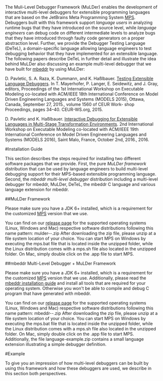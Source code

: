 The Muli-Level Debugger Framework (MuLDer) enables the development of interactive multi-level debuggers for extensible programming languages that are based on the JetBrains Meta Programming System [MPS](https://www.jetbrains.com/mps/). Debuggers built with this framework support *language users* in analyzing runtime bugs that they have introduced on the source level, while *language engineers* can debug code on different intermediate levels to analyze bugs that they have introduced through faulty code generators on a proper abstraction level. Further, we provide the Debugger Testing Language (DeTeL), a domain-specific language allowing language engineers to test debugging behavior that they have implemented for an extensible language. The following papers describe DeTeL in further detail and illustrate the idea behind MuLDer also discussing an example multi-level debugger that we have built for [mbeddr](http://mbeddr.com/) by using MuLDer:

D. Pavletic, S. A. Raza, K. Dummann, and K. Haßlbauer. [Testing Extensible Language Debuggers](http://ceur-ws.org/Vol-1560/paper6.pdf). In T. Mayerhofer, P. Langer, E. Seidewitz, and J. Gray, editors, Proceedings of the 1st International Workshop on Executable Modeling co-located with ACM/IEEE 18th International Conference on Model Driven Engineering Languages and Systems (MODELS 2015), Ottawa, Canada, September 27, 2015., volume 1560 of CEUR Work- shop Proceedings, pages 34–40. CEUR-WS.org, 2015.

D. Pavletic and K. Haßlbauer. [Interactive Debugging for Extensible Languages in Multi-Stage Transformation Environments](http://www.modelexecution.org/media/EXE2016/papers/EXE_2016_paper_10.pdf). 2nd International Workshop on Executable Modeling co-located with ACM/IEEE 19th International Conference on Model Driven Engineering Languages and Systems (MODELS 2016), Saint Malo, France, October 2nd, 2016., 2016.

#Installation Guide

This section describes the steps required for installing two different software packages that we provide. First, the pure *MuLDer framework* distribution that can be used by language engineers to build multi-level debugging support for their MPS-based extensible programming language. Second, the *mbeddr multi-level debugger* distribution including a multi-level debugger for mbeddr, MuLDer, DeTeL, the mbeddr C language and various language extension for mbeddr.

##MuLDer Framework

Please make sure you have a JDK 6+ installed, which is a requirement for the customized [MPS](https://github.com/DomenikP/MLMPS) version that we use. 

You can find on our [release page](https://github.com/DomenikP/MuLDer/releases) for the supported operating systems (Linux, Windows and Mac) respective software distributions following this name pattern: mulder-<version>-<operating system>.zip  After downloading the zip file, please unzip at a file system location of your choice. You can start MPS on Windows by executing the mps.bat file that is located inside the unzipped folder, while the Linux distribution comes with a mps.sh file also located in the unzipped folder. On Mac, simply double click on the .app file to start MPS.

##mbeddr Multi-Level Debugger + MuLDer Framework

Please make sure you have a JDK 6+ installed, which is a requirement for the customized [MPS](https://github.com/DomenikP/MLMPS) version that we use. Additionally, please read the [mbeddr installation guide](http://mbeddr.com/download.html) and install all tools that are required for your operating system. Otherwise you won't be able to compile and debug C program that have generated with mbeddr.

You can find on our [release page](https://github.com/DomenikP/MuLDer/releases) for the supported operating systems (Linux, Windows and Mac) respective software distributions following this name pattern: mbeddr-<version>-<operating system>.zip  After downloading the zip file, please unzip at a file system location of your choice. You can start MPS on Windows by executing the mps.bat file that is located inside the unzipped folder, while the Linux distribution comes with a mps.sh file also located in the unzipped folder. On Mac, simply double click on the .app file to start MPS. Additionally, the file language-example.zip contains a small language extension illustrating a simple debugger definition.

#Example

To give you an impression of how multi-level debuggers can be built by using this framework and how these debuggers are used, we describe in this section both perspectives.
